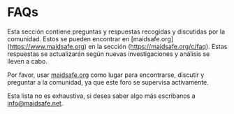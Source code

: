 # FAQs

Esta sección contiene preguntas y respuestas recogidas y discutidas por la comunidad. Estos se pueden encontrar en [maidsafe.org] (https://www.maidsafe.org) en la sección (https://maidsafe.org/c/faq). Estas respuestas se actualizarán según nuevas investigaciones y análisis se lleven a cabo.

Por favor, usar [maidsafe.org](https://www.maidsafe.org)  como lugar para encontrarse, discutir y preguntar a la comunidad, ya que este foro se supervisa activamente.

Esta lista no es exhaustiva, si desea saber algo más escribanos a [info@maidsafe.net](mailto:info@maidsafe.net).
